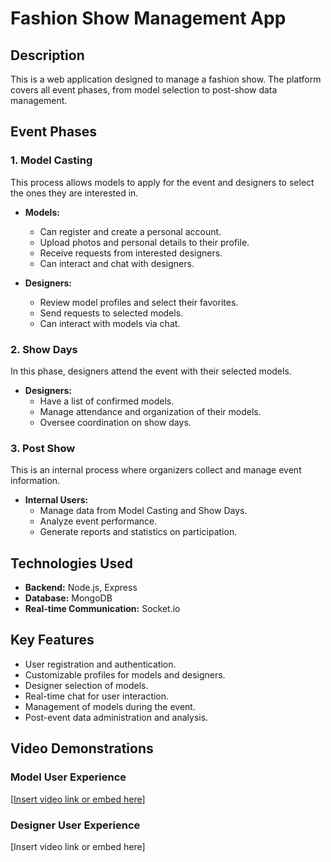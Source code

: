 # Fashion Show Management App

## Description

This is a web application designed to manage a fashion show. The platform covers all event phases, from model selection to post-show data management.

## Event Phases

### 1. Model Casting

This process allows models to apply for the event and designers to select the ones they are interested in.

- **Models:**
  - Can register and create a personal account.
  - Upload photos and personal details to their profile.
  - Receive requests from interested designers.
  - Can interact and chat with designers.

- **Designers:**
  - Review model profiles and select their favorites.
  - Send requests to selected models.
  - Can interact with models via chat.

### 2. Show Days

In this phase, designers attend the event with their selected models.

- **Designers:**
  - Have a list of confirmed models.
  - Manage attendance and organization of their models.
  - Oversee coordination on show days.

### 3. Post Show

This is an internal process where organizers collect and manage event information.

- **Internal Users:**
  - Manage data from Model Casting and Show Days.
  - Analyze event performance.
  - Generate reports and statistics on participation.

## Technologies Used

- **Backend:** Node.js, Express
- **Database:** MongoDB
- **Real-time Communication:** Socket.io

## Key Features

- User registration and authentication.
- Customizable profiles for models and designers.
- Designer selection of models.
- Real-time chat for user interaction.
- Management of models during the event.
- Post-event data administration and analysis.

## Video Demonstrations

### Model User Experience
[[Insert video link or embed here](https://youtu.be/2x7k8v0T0q4)]

### Designer User Experience
[Insert video link or embed here]

